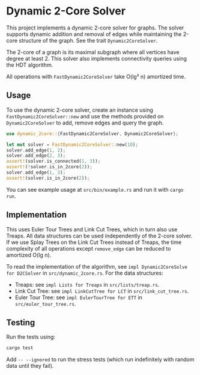 # Dynamic 2-Core Solver

This project implements a dynamic 2-core solver for graphs. The solver supports dynamic addition and removal of edges while maintaining the 2-core structure of the graph. See the trait `Dynamic2CoreSolver`.

The 2-core of a graph is its maximal subgraph where all vertices have degree at least 2. This solver also implements connectivity queries using the HDT algorithm.

All operations with `FastDynamic2CoreSolver` take O(lg² n) amortized time.

## Usage

To use the dynamic 2-core solver, create an instance using `FastDynamic2CoreSolver::new` and use the methods provided on `Dynamic2CoreSolver` to add, remove edges and query the graph. 

```rust
use dynamic_2core::{FastDynamic2CoreSolver, Dynamic2CoreSolver};

let mut solver = FastDynamic2CoreSolver::new(10);
solver.add_edge(1, 2);
solver.add_edge(2, 3);
assert!(solver.is_connected(1, 3));
assert!(!solver.is_in_2core(2));
solver.add_edge(1, 3);
assert!(solver.is_in_2core(2));
```

You can see example usage at `src/bin/example.rs` and run it with `cargo run`.

## Implementation

This uses Euler Tour Trees and Link Cut Trees, which in turn also use Treaps. All data structures can be used independently of the 2-core solver. If we use Splay Trees on the Link Cut Trees instead of Treaps, the time complexity of all operations except `remove_edge` can be reduced to amortized O(lg n).

To read the implementation of the algorithm, see `impl Dynamic2CoreSolve for D2CSolver` in `src/dynamic_2core.rs`.
For the data structures:
- Treaps: see `impl Lists for Treaps` in `src/lists/treap.rs`.
- Link Cut Tree: see `impl LinkCutTree for LCT` in `src/link_cut_tree.rs`.
- Euler Tour Tree: see `impl EulerTourTree for ETT` in `src/euler_tour_tree.rs`.

## Testing

Run the tests using:

```sh
cargo test
```

Add `-- --ignored` to run the stress tests (which run indefinitely with random data until they fail).